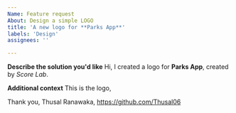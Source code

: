 ```yaml
---
Name: Feature request
About: Design a simple LOGO 
title: 'A new logo for **Parks App**'
labels: 'Design'
assignees: ''

---
```


**Describe the solution you'd like**
Hi, I created a logo for **Parks App**, created by *Score Lab*.

**Additional context**
This is the logo,


Thank you,
Thusal Ranawaka,
https://github.com/Thusal06
